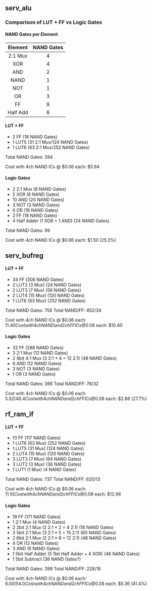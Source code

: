## serv_alu

### Comparison of LUT + FF vs Logic Gates

#### NAND Gates per Element

| Element  | NAND Gates |
|:--------:|:----------:|
| 2:1 Mux  |     4      |
|   XOR    |     4      |
|   AND    |     2      |
|   NAND   |     1      |
|   NOT    |     1      |
|    OR    |     3      |
|    FF    |     9      |
| Half Add |     6      |

#### LUT + FF
- 2 FF (18 NAND Gates)
- 1 LUT5 (31 2:1 Mux/124 NAND Gates)
- 1 LUT6 (63 2:1 Mux/252 NAND Gates)

Total NAND Gates: 394

Cost with 4ch NAND ICs @ $0.06 each: $5.94

#### Logic Gates
- 2 2:1 Mux (8 NAND Gates)
- 2 XOR (8 NAND Gates)
- 10 AND (20 NAND Gates)
- 3 NOT (3 NAND Gates)
- 6 OR (18 NAND Gates)
- 2 FF (18 NAND Gates)
- 4 Half Adder (1 XOR + 1 AND) (24 NAND Gates)

Total NAND Gates: 99

Cost with 4ch NAND ICs @ $0.06 each: $1.50 (25.3%)

## serv_bufreg

#### LUT + FF
- 34 FF (306 NAND Gates)
- 2 LUT2 (3 Mux) (24 NAND Gates)
- 2 LUT3 (7 Mux) (56 NAND Gates)
- 2 LUT4 (15 Mux) (120 NAND Gates)
- 1 LUT6 (63 Mux) (252 NAND Gates)

Total NAND Gates: 758
Total NAND/FF: 452/34

Cost with 4ch NAND ICs @ $0.06 each: $11.40
Cost with 4ch NAND and 2ch FF ICs @$0.08 each: $10.40

#### Logic Gates
- 32 FF (288 NAND Gates)
- 3 2:1 Mux (12 NAND Gates)
- 2 4bit 4:1 Mux (3 2:1 * 4 = 12 2:1) (48 NAND Gates)
- 6 AND (12 NAND Gates)
- 3 NOT (3 NAND Gates)
- 1 OR (3 NAND Gates)

Total NAND Gates: 366
Total NAND/FF: 78/32

Cost with 4ch NAND ICs @ $0.06 each: $5.52 (48.4%)
Cost with 4ch NAND and 2ch FF ICs @$0.08 each: $2.88 (27.7%)

## rf_ram_if

#### LUT + FF
- 13 FF (117 NAND Gates)
- 1 LUT6 (63 Mux) (252 NAND Gates)
- 1 LUT5 (31 Mux) (124 NAND Gates)
- 2 LUT4 (15 Mux) (120 NAND Gates)
- 3 LUT3 (7 Mux) (84 NAND Gates)
- 3 LUT2 (3 Mux) (36 NAND Gates)
- 1 LUT1 (1 Mux) (4 NAND Gates)

Total NAND Gates: 737
Total NAND/FF: 620/13

Cost with 4ch NAND ICs @ $0.06 each: $11.10
Cost with 4ch NAND and 2ch FF ICs @$0.08 each: $12.96

#### Logic Gates
- 19 FF (171 NAND Gates)
- 1 2:1 Mux (4 NAND Gates)
- 2 2bit 2:1 Mux (2 2:1 * 2 = 4 2:1) (16 NAND Gates)
- 3 5bit 2:1 Mux (3 2:1 * 5 = 15 2:1) (60 NAND Gates)
- 2 6bit 2:1 Mux (2 2:1 * 6 = 12 2:1) (48 NAND Gates)
- 4 OR (12 NAND Gates)
- 3 AND (6 NAND Gates)
- 1 5bit Half Adder (5 1bit Half Adder + 4 XOR) (46 NAND Gates)
- 1 5bit Subtract (36 NAND Gates?)

Total NAND Gates: 399
Total NAND/FF: 228/19

Cost with 4ch NAND ICs @ $0.06 each: $6.00 (54.0%)
Cost with 4ch NAND and 2ch FF ICs @$0.08 each: $5.36 (41.4%)